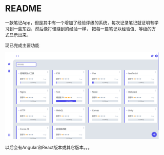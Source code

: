 # README

一款笔记App，但是其中有一个增加了经验评级的系统，每次记录笔记就证明有学习到一些东西，然后像打怪赚到的经验一样，
把每一篇笔记以经验值、等级的方式显示出来。

现已完成主要功能

![demo](./demo.jpg)

以后会有Angular和React版本或其它版本。。。